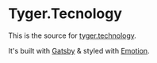 # Tyger.Tecnology

This is the source for [tyger.technology](https://tyger.technology).

It's built with [Gatsby](https://www.gatsbyjs.org) & styled with [Emotion](https://emotion.sh/docs/introduction).
